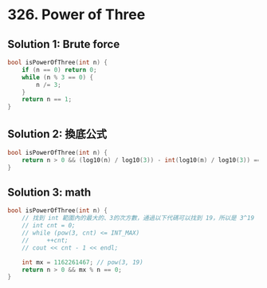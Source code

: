 # 326. Power of Three

## Solution 1: Brute force
```cpp
bool isPowerOfThree(int n) {
    if (n == 0) return 0;
    while (n % 3 == 0) {
        n /= 3;
    }
    return n == 1;
}
```

## Solution 2: 換底公式

```cpp
bool isPowerOfThree(int n) {
    return n > 0 && (log10(n) / log10(3)) - int(log10(n) / log10(3)) == 0;
}
```

## Solution 3: math

```cpp
bool isPowerOfThree(int n) {
    // 找到 int 範圍內的最大的、3的次方數，通過以下代碼可以找到 19，所以是 3^19 
    // int cnt = 0;
    // while (pow(3, cnt) <= INT_MAX)
    //     ++cnt;
    // cout << cnt - 1 << endl;

    int mx = 1162261467; // pow(3, 19)
    return n > 0 && mx % n == 0;
}
```
